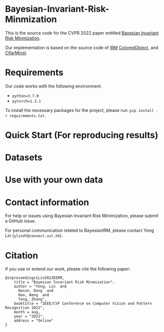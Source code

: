 # Bayesian-Invariant-Risk-Minmization
This is the source code for the CVPR 2022 paper entitled [Bayesian Invariant Risk Minmization]().

Our implementation is based on the source code of [IRM](https://github.com/facebookresearch/InvariantRiskMinimization)  [ColoredObject](https://github.com/Faruk-Ahmed/predictive_group_invariance), and [CifarMnist](https://github.com/HKUST-MLResearch/IRMBed).

# Requirements 
Our code works with the following environment.
* `python=3.7.0`
* `pytorch=1.3.1`

To install the necessary packages for the project, please run: `pip install -r requirements.txt`.

# Quick Start (For reproducing results)

# Datasets

# Use with your own data

# Contact information

For help or issues using Bayesian Invariant Risk Minimization, please submit a GitHub issue.

For personal communication related to BayesianIRM, please contact Yong Lin (`ylindf@connect.ust.hk`).

# Citation 
If you use or extend our work, please cite the following paper:
```
@inproceedings{Lin2022BIRM,
    title = "Bayesian Invariant Risk Minmization",
    author = "Yong, Lin  and
      Hanze, Dong  and
      Hao, Wang  and
      Tong, Zhang",
    booktitle = "IEEE/CVF Conference on Computer Vision and Pattern Recognition 2022",
    month = aug,
    year = "2022",
    address = "Online"
}
```



